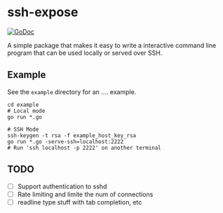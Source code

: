 # ssh-expose

[![GoDoc](https://godoc.org/github.com/heptio/ssh-expose?status.svg)](https://godoc.org/github.com/heptio/ssh-expose)

A simple package that makes it easy to write a interactive command line program that can be used locally or served over SSH.

## Example
See the `example` directory for an .... example.

```
cd example
# Local mode
go run *.go

# SSH Mode
ssh-keygen -t rsa -f example_host_key_rsa
go run *.go -serve-ssh=localhost:2222
# Run 'ssh localhost -p 2222' on another terminal
```

## TODO

* [ ] Support authentication to sshd
* [ ] Rate limiting and limite the num of connections
* [ ] readline type stuff with tab completion, etc
